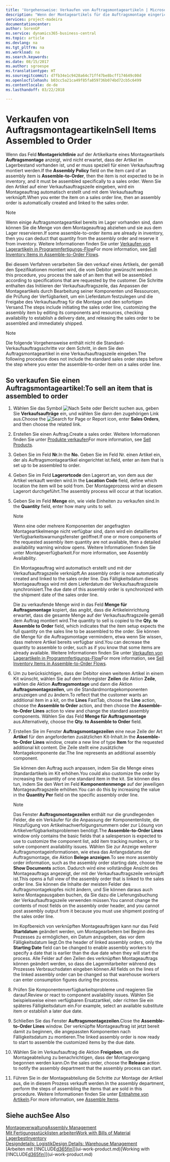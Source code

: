 ```yaml
---
title: 'Vorgehensweise: Verkaufen von Auftragsmontageartikeln | Microsoft Docs'
description: "Wenn der Montageartikels für die Auftragsmontage eingerichtet ist, dann nimmt der Standard-Verkaufsauftragsprozess an, dass der Artikel nicht auf Lager ist und für den jeweiligen Verkaufsauftrag speziell montiert werden muss. Wenn Sie den Artikel auf einer Verkaufsauftragszeile eingeben, wird ein Montageauftrag automatisch erstellt und mit dem Verkaufsauftrag verknüpft."
services: project-madeira
documentationcenter: 
author: SorenGP
ms.service: dynamics365-business-central
ms.topic: article
ms.devlang: na
ms.tgt_pltfrm: na
ms.workload: na
ms.search.keywords: 
ms.date: 08/15/2017
ms.author: sgroespe
ms.translationtype: HT
ms.sourcegitcommit: d7fb34e1c9428a64c71ff47be8bcff174649c00d
ms.openlocfilehash: b03cc5a21ca49f85fa859736b074bd72cb5c6499
ms.contentlocale: de-de
ms.lasthandoff: 03/22/2018

---
```

# <a name="sell-items-assembled-to-order"></a><span data-ttu-id="0d214-104">Verkaufen von Auftragsmontageartikeln</span><span class="sxs-lookup"><span data-stu-id="0d214-104">Sell Items Assembled to Order</span></span>
<span data-ttu-id="0d214-105">Wenn das Feld **Montagerichtlinie** auf der Artikelkarte eines Montageartikels **Auftragsmontage** anzeigt, wird nicht erwartet, dass der Artikel im Lagerbestand vorhanden ist, und er muss speziell für einen Verkaufsauftrag montiert werden.</span><span class="sxs-lookup"><span data-stu-id="0d214-105">If the **Assembly Policy** field on the item card of an assembly item is **Assemble-to-Order**, then the item is not expected to be in inventory, and it must be assembled specifically to a sales order.</span></span> <span data-ttu-id="0d214-106">Wenn Sie den Artikel auf einer Verkaufsauftragszeile eingeben, wird ein Montageauftrag automatisch erstellt und mit dem Verkaufsauftrag verknüpft.</span><span class="sxs-lookup"><span data-stu-id="0d214-106">When you enter the item on a sales order line, then an assembly order is automatically created and linked to the sales order.</span></span>  

> [!NOTE]  
>  <span data-ttu-id="0d214-107">Wenn einige Auftragsmontageartikel bereits im Lager vorhanden sind, dann können Sie die Menge von dem Montageauftrag abziehen und sie aus dem Lager reservieren.</span><span class="sxs-lookup"><span data-stu-id="0d214-107">If some assemble-to-order items are already in inventory, then you can deduct that quantity from the assembly order and reserve it from inventory.</span></span> <span data-ttu-id="0d214-108">Weitere Informationen finden Sie unter [Verkaufen von Lagerartikeln in Programmfertigungs-Flow](assembly-how-to-sell-assemble-to-order-items-and-inventory-items-together.md)</span><span class="sxs-lookup"><span data-stu-id="0d214-108">For more information, see [Sell Inventory Items in Assemble-to-Order Flows](assembly-how-to-sell-assemble-to-order-items-and-inventory-items-together.md).</span></span>  

<span data-ttu-id="0d214-109">Bei diesem Verfahren verarbeiten Sie den verkauf eines Artikels, der gemäß den Spezifikationen montiert wird, die vom Debitor gewünscht werden.</span><span class="sxs-lookup"><span data-stu-id="0d214-109">In this procedure, you process the sale of an item that will be assembled according to specifications that are requested by the customer.</span></span> <span data-ttu-id="0d214-110">Die Schritte enthalten das Initiieren der Verkaufsauftragszeile, das Anpassen der Montageartikels durch Bearbeitung seiner Komponenten und Ressourcen, die Prüfung der Verfügbarkeit, um ein Lieferdatum festzulegen und die Freigabe des Verkaufsauftrag für die Montage und den sofortigen Versand.</span><span class="sxs-lookup"><span data-stu-id="0d214-110">The steps include initiating the sales order line, customizing the assembly item by editing its components and resources, checking availability to establish a delivery date, and releasing the sales order to be assembled and immediately shipped.</span></span>  

> [!NOTE]  
>  <span data-ttu-id="0d214-111">Die folgende Vorgehensweise enthält nicht die Standard-Verkaufsauftragsschritte vor dem Schritt, in dem Sie den Auftragsmontageartikel in eine Verkaufsauftragszeile eingeben.</span><span class="sxs-lookup"><span data-stu-id="0d214-111">The following procedure does not include the standard sales order steps before the step where you enter the assemble-to-order item on a sales order line.</span></span>  

## <a name="to-sell-an-item-that-is-assembled-to-order"></a><span data-ttu-id="0d214-112">So verkaufen Sie einen Auftragsmontageartikel:</span><span class="sxs-lookup"><span data-stu-id="0d214-112">To sell an item that is assembled to order</span></span>  
1.  <span data-ttu-id="0d214-113">Wählen Sie das Symbol ![Nach Seite oder Bericht suchen](media/ui-search/search_small.png "Nach Seite oder Bericht suchen") aus, geben Sie **Verkaufsaufträge** ein, und wählen Sie dann den zugehörigen Link aus.</span><span class="sxs-lookup"><span data-stu-id="0d214-113">Choose the ![Search for Page or Report](media/ui-search/search_small.png "Search for Page or Report icon") icon, enter **Sales Orders**, and then choose the related link.</span></span>  
2.  <span data-ttu-id="0d214-114">Erstellen Sie einen Auftrag.</span><span class="sxs-lookup"><span data-stu-id="0d214-114">Create a sales order.</span></span> <span data-ttu-id="0d214-115">Weitere Informationen finden Sie unter [Produkte verkaufen](sales-how-sell-products.md)</span><span class="sxs-lookup"><span data-stu-id="0d214-115">For more information, see [Sell Products](sales-how-sell-products.md).</span></span>  
3.  <span data-ttu-id="0d214-116">Geben Sie im Feld **Nr.**</span><span class="sxs-lookup"><span data-stu-id="0d214-116">In the **No.**</span></span> <span data-ttu-id="0d214-117">Geben Sie im Feld Nr. einen Artikel ein, der als Auftragsmontageartikel eingerichtet ist.</span><span class="sxs-lookup"><span data-stu-id="0d214-117">field, enter an item that is set up to be assembled to order.</span></span>  
4.  <span data-ttu-id="0d214-118">Geben Sie im Feld **Lagerortcode** den Lagerort an, von dem aus der Artikel verkauft werden wird.</span><span class="sxs-lookup"><span data-stu-id="0d214-118">In the **Location Code** field, define which location the item will be sold from.</span></span> <span data-ttu-id="0d214-119">Der Montageprozess wird an diesem Lagerort durchgeführt.</span><span class="sxs-lookup"><span data-stu-id="0d214-119">The assembly process will occur at that location.</span></span>  
5.  <span data-ttu-id="0d214-120">Geben Sie im Feld **Menge** ein, wie viele Einheiten zu verkaufen sind.</span><span class="sxs-lookup"><span data-stu-id="0d214-120">In the **Quantity** field, enter how many units to sell.</span></span>  

    > [!NOTE]  
    >  <span data-ttu-id="0d214-121">Wenn eine oder mehrere Komponenten der angefragten Montageartikelmenge nicht verfügbar sind, dann wird ein detailliertes Verfügbarkeitswarnungsfenster geöffnet.</span><span class="sxs-lookup"><span data-stu-id="0d214-121">If one or more components of the requested assembly item quantity are not available, then a detailed availability warning window opens.</span></span> <span data-ttu-id="0d214-122">Weitere Informationen finden Sie unter Montageverfügbarkeit.</span><span class="sxs-lookup"><span data-stu-id="0d214-122">For more information, see Assembly Availability.</span></span>  

    <span data-ttu-id="0d214-123">Ein Montageauftrag wird automatisch erstellt und mit der Verkaufsauftragszeile verknüpft.</span><span class="sxs-lookup"><span data-stu-id="0d214-123">An assembly order is now automatically created and linked to the sales order line.</span></span> <span data-ttu-id="0d214-124">Das Fälligkeitsdatum dieses Montageauftrags wird mit dem Lieferdatum der Verkaufsauftragszeile synchronisiert.</span><span class="sxs-lookup"><span data-stu-id="0d214-124">The due date of this assembly order is synchronized with the shipment date of the sales order line.</span></span>  

    <span data-ttu-id="0d214-125">Die zu verkaufende Menge wird in das Feld **Menge für Auftragsmontage** kopiert, das angibt, dass die Artikeleinrichtung erwartet, dass die gesamte Menge auf der Verkaufsauftragszeile gemäß dem Auftrag montiert wird.</span><span class="sxs-lookup"><span data-stu-id="0d214-125">The quantity to sell is copied to the **Qty. to Assemble to Order** field, which indicates that the item setup expects the full quantity on the sales line to be assembled to the order.</span></span> <span data-ttu-id="0d214-126">Sie können die Menge für die Auftragsmontage vermindern, etwa wenn Sie wissen, dass mehrere Artikel bereits verfügbar sind.</span><span class="sxs-lookup"><span data-stu-id="0d214-126">You can decrease the quantity to assemble to order, such as if you know that some items are already available.</span></span> <span data-ttu-id="0d214-127">Weitere Informationen finden Sie unter [Verkaufen von Lagerartikeln in Programmfertigungs-Flow](assembly-how-to-sell-inventory-items-in-assemble-to-order-flows.md)</span><span class="sxs-lookup"><span data-stu-id="0d214-127">For more information, see [Sell Inventory Items in Assemble-to-Order Flows](assembly-how-to-sell-inventory-items-in-assemble-to-order-flows.md).</span></span>  

6.  <span data-ttu-id="0d214-128">Um zu berücksichtigen, dass der Debitor einen weiteren Artikel in einem Kit wünscht, wählen Sie auf dem Inforegister **Zeilen** die Aktion **Zeile**, wählen die Aktion **Auftragsmontage** und dann die Aktion **Auftragsmontagezeilen**, um die Standardmontagekomponenten anzuzeigen und zu ändern.</span><span class="sxs-lookup"><span data-stu-id="0d214-128">To reflect that the customer wants an additional item in a kit, on the **Lines** FastTab, choose the **Line** action, choose the **Assemble to Order** action, and then choose the **Assemble-to-Order Lines** action to view and change the standard assembly components.</span></span> <span data-ttu-id="0d214-129">Wählen Sie das Feld **Menge für Auftragsmontage** aus.</span><span class="sxs-lookup"><span data-stu-id="0d214-129">Alternatively, choose the **Qty. to Assemble to Order** field.</span></span>  
7.  <span data-ttu-id="0d214-130">Erstellen Sie im Fenster **Auftragsmontagezeilen** eine neue Zeile der Art **Artikel** für den angeforderten zusätzlichen Kit-Inhalt.</span><span class="sxs-lookup"><span data-stu-id="0d214-130">In the **Assemble-to-Order Lines** window, create a new line of type **Item** for the requested additional kit content.</span></span> <span data-ttu-id="0d214-131">Die Zeile stellt eine zusätzliche Montagekomponente dar.</span><span class="sxs-lookup"><span data-stu-id="0d214-131">The line represents an additional assembly component.</span></span>  

    <span data-ttu-id="0d214-132">Sie können den Auftrag auch anpassen, indem Sie die Menge eines Standardartikels im Kit erhöhen.</span><span class="sxs-lookup"><span data-stu-id="0d214-132">You could also customize the order by increasing the quantity of one standard item in the kit.</span></span> <span data-ttu-id="0d214-133">Sie können dies tun, indem Sie den Wert im Feld **Komponentenmenge** auf der jeweiligen Montageauftragszeile erhöhen.</span><span class="sxs-lookup"><span data-stu-id="0d214-133">You can do this by increasing the value in the **Quantity Per** field on the specific assembly order line.</span></span>  

    > [!NOTE]  
    >  <span data-ttu-id="0d214-134">Das Fenster **Auftragsmontagezeilen** enthält nur die grundlegenden Felder, die ein Verkäufer für die Anpassung der Komponentenliste, die Hinzufügung von Artikelnachverfolgungsnummern oder zur Lösung von Artikelverfügbarkeitsproblemen benötigt.</span><span class="sxs-lookup"><span data-stu-id="0d214-134">The **Assemble-to-Order Lines** window only contains the basic fields that a salesperson is expected to use to customize the component list, add item tracking numbers, or to solve component availability issues.</span></span> <span data-ttu-id="0d214-135">Wählen Sie zur Anzeige weiterer Auftragsmontageinformationen, wie etwa das Anfangsdatums der Auftragsmontage, die Aktion **Belege anzeigen**.</span><span class="sxs-lookup"><span data-stu-id="0d214-135">To see more assembly order information, such as the assembly order starting date, choose the **Show Documents** action.</span></span> <span data-ttu-id="0d214-136">Dadurch wird eine vollständige Ansicht des Montageauftrags angezeigt, der mit der Verkaufsauftragszeile verknüpft ist.</span><span class="sxs-lookup"><span data-stu-id="0d214-136">This opens a full view of the assembly order that is linked to the sales order line.</span></span> <span data-ttu-id="0d214-137">Sie können die Inhalte der meisten Felder des Auftragsmontagekopfes nicht ändern, und Sie können daraus auch keine Montageausgaben buchen, da Sie dazu die Lieferungsbuchung der Verkaufsauftragszeile verwenden müssen.</span><span class="sxs-lookup"><span data-stu-id="0d214-137">You cannot change the contents of most fields on the assembly order header, and you cannot post assembly output from it because you must use shipment posting of the sales order line.</span></span>  
    >   
    >  <span data-ttu-id="0d214-138">Im Kopfbereich von verknüpften Montageaufträgen kann nur das Feld **Startdatum** geändert werden, um Montagearbeitern bei Beginn des Prozesses zu ermöglichen, ein Datum anzugeben, das vor dem Fälligkeitsdatum liegt.</span><span class="sxs-lookup"><span data-stu-id="0d214-138">On the header of linked assembly orders, only the **Starting Date** field can be changed to enable assembly workers to specify a date that is earlier than the due date when they will start the process.</span></span> <span data-ttu-id="0d214-139">Alle Felder auf den Zeilen des verknüpften Montageauftrags können geändert werden, so dass die Lagermitarbeiter während des Prozesses Verbrauchsdaten eingeben können.</span><span class="sxs-lookup"><span data-stu-id="0d214-139">All fields on the lines of the linked assembly order can be changed so that warehouse workers can enter consumption figures during the process.</span></span>  

8.  <span data-ttu-id="0d214-140">Prüfen Sie Komponentenverfügbarkeitsprobleme und reagieren Sie darauf.</span><span class="sxs-lookup"><span data-stu-id="0d214-140">Review or react to component availability issues.</span></span> <span data-ttu-id="0d214-141">Wählen Sie beispielsweise einen verfügbaren Ersatzartikel, oder richten Sie ein späteres Fälligkeitsdatum ein.</span><span class="sxs-lookup"><span data-stu-id="0d214-141">For example, select an available substitute item or establish a later due date.</span></span>  
9. <span data-ttu-id="0d214-142">Schließen Sie das Fenster **Auftragsmontagezeilen**.</span><span class="sxs-lookup"><span data-stu-id="0d214-142">Close the **Assemble-to-Order Lines** window.</span></span> <span data-ttu-id="0d214-143">Der verknüpfte Montageauftrag ist jetzt bereit damit zu beginnen, die angepassten Komponenten nach Fälligkeitsdatum zu montieren.</span><span class="sxs-lookup"><span data-stu-id="0d214-143">The linked assembly order is now ready to start to assemble the customized items by the due date.</span></span>  
10. <span data-ttu-id="0d214-144">Wählen Sie im Verkaufsauftrag die Aktion **Freigeben**, um die Montageabteilung zu benachrichtigen, dass der Montagevorgang begonnen werden kann.</span><span class="sxs-lookup"><span data-stu-id="0d214-144">On the sales order, choose the **Release** action to notify the assembly department that the assembly process can start.</span></span>  
11. <span data-ttu-id="0d214-145">Führen Sie in der Montageabteilung die Schritte zur Montage der Artikel aus, die in diesem Prozess verkauft werden.</span><span class="sxs-lookup"><span data-stu-id="0d214-145">In the assembly department, perform the steps of assembling the items that are sold in this procedure.</span></span> <span data-ttu-id="0d214-146">Weitere Informationen finden Sie unter [Entnahme von Artikeln](assembly-how-to-assemble-items.md).</span><span class="sxs-lookup"><span data-stu-id="0d214-146">For more information, see [Assemble Items](assembly-how-to-assemble-items.md).</span></span>  

## <a name="see-also"></a><span data-ttu-id="0d214-147">Siehe auch</span><span class="sxs-lookup"><span data-stu-id="0d214-147">See Also</span></span>  
[<span data-ttu-id="0d214-148">Montageverwaltung</span><span class="sxs-lookup"><span data-stu-id="0d214-148">Assembly Management</span></span>](assembly-assemble-items.md)  
[<span data-ttu-id="0d214-149">Mit Fertigungsstücklisten arbeiten</span><span class="sxs-lookup"><span data-stu-id="0d214-149">Work with Bills of Material</span></span>](inventory-how-work-BOMs.md)  
[<span data-ttu-id="0d214-150">Lagerbest</span><span class="sxs-lookup"><span data-stu-id="0d214-150">Inventory</span></span>](inventory-manage-inventory.md)  
[<span data-ttu-id="0d214-151">Designdetails: Logistik</span><span class="sxs-lookup"><span data-stu-id="0d214-151">Design Details: Warehouse Management</span></span>](design-details-warehouse-management.md)  
<span data-ttu-id="0d214-152">[Arbeiten mit [!INCLUDE[d365fin](includes/d365fin_md.md)]](ui-work-product.md)</span><span class="sxs-lookup"><span data-stu-id="0d214-152">[Working with [!INCLUDE[d365fin](includes/d365fin_md.md)]](ui-work-product.md)</span></span>

